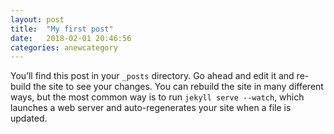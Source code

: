 ```yaml
---
layout: post
title:  "My first post"
date:   2018-02-01 20:46:56
categories: anewcategory
---
```


You’ll find this post in your `_posts` directory. Go ahead and edit it and re-build the site to see your changes. You can rebuild the site in many different ways, but the most common way is to run `jekyll serve --watch`, which launches a web server and auto-regenerates your site when a file is updated.
